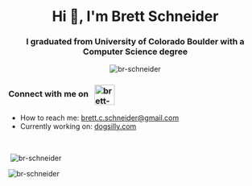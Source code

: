 <h1 align="center">Hi 👋, I'm Brett Schneider</h1>
<h3 align="center">I graduated from University of Colorado Boulder with a Computer Science degree</h3>

<p align="center"> 
  <img src="https://komarev.com/ghpvc/?username=br-schneider&label=Profile%20views&color=0e75b6&style=flat" alt="br-schneider"/> 
</p>

<h3 align="left">Connect with me on &nbsp; 
    <a href="https://www.linkedin.com/in/brett-schneider-08247b123/" target="blank">
      <img align="center" style="display: inline;" src="https://cdn.jsdelivr.net/npm/simple-icons@3.0.1/icons/linkedin.svg" alt="brett-schneider-08247b123" height="40" width="40" />
    </a>
</h3>

- How to reach me: brett.c.schneider@gmail.com
- Currently working on: [dogsilly.com]() 
<br/>

<p>&nbsp;<img align="center" src="https://github-readme-stats.vercel.app/api?username=br-schneider&show_icons=true&locale=en" alt="br-schneider" /></p>

<p><img align="center" src="https://github-readme-streak-stats.herokuapp.com/?user=br-schneider&" alt="br-schneider" /></p>
